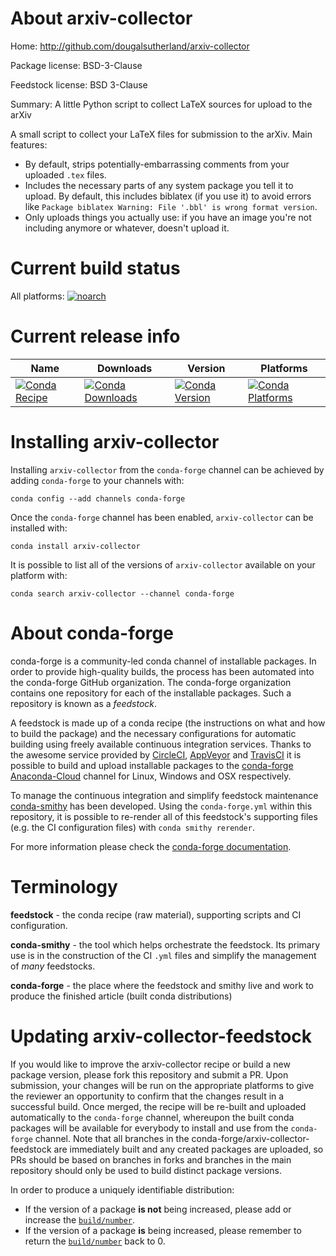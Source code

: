 About arxiv-collector
=====================

Home: http://github.com/dougalsutherland/arxiv-collector

Package license: BSD-3-Clause

Feedstock license: BSD 3-Clause

Summary: A little Python script to collect LaTeX sources for upload to the arXiv

A small script to collect your LaTeX files for submission to the arXiv. Main features:

- By default, strips potentially-embarrassing comments from your uploaded
  `.tex` files.
- Includes the necessary parts of any system package you tell it to upload.
  By default, this includes biblatex (if you use it) to avoid errors like
  `Package biblatex Warning: File '.bbl' is wrong format version`.
- Only uploads things you actually use: if you have an image you're not
  including anymore or whatever, doesn't upload it.


Current build status
====================

All platforms:
[![noarch](https://img.shields.io/circleci/project/github/conda-forge/arxiv-collector-feedstock/master.svg?label=noarch)](https://circleci.com/gh/conda-forge/arxiv-collector-feedstock)

Current release info
====================

| Name | Downloads | Version | Platforms |
| --- | --- | --- | --- |
| [![Conda Recipe](https://img.shields.io/badge/recipe-arxiv--collector-green.svg)](https://anaconda.org/conda-forge/arxiv-collector) | [![Conda Downloads](https://img.shields.io/conda/dn/conda-forge/arxiv-collector.svg)](https://anaconda.org/conda-forge/arxiv-collector) | [![Conda Version](https://img.shields.io/conda/vn/conda-forge/arxiv-collector.svg)](https://anaconda.org/conda-forge/arxiv-collector) | [![Conda Platforms](https://img.shields.io/conda/pn/conda-forge/arxiv-collector.svg)](https://anaconda.org/conda-forge/arxiv-collector) |

Installing arxiv-collector
==========================

Installing `arxiv-collector` from the `conda-forge` channel can be achieved by adding `conda-forge` to your channels with:

```
conda config --add channels conda-forge
```

Once the `conda-forge` channel has been enabled, `arxiv-collector` can be installed with:

```
conda install arxiv-collector
```

It is possible to list all of the versions of `arxiv-collector` available on your platform with:

```
conda search arxiv-collector --channel conda-forge
```


About conda-forge
=================

conda-forge is a community-led conda channel of installable packages.
In order to provide high-quality builds, the process has been automated into the
conda-forge GitHub organization. The conda-forge organization contains one repository
for each of the installable packages. Such a repository is known as a *feedstock*.

A feedstock is made up of a conda recipe (the instructions on what and how to build
the package) and the necessary configurations for automatic building using freely
available continuous integration services. Thanks to the awesome service provided by
[CircleCI](https://circleci.com/), [AppVeyor](https://www.appveyor.com/)
and [TravisCI](https://travis-ci.org/) it is possible to build and upload installable
packages to the [conda-forge](https://anaconda.org/conda-forge)
[Anaconda-Cloud](https://anaconda.org/) channel for Linux, Windows and OSX respectively.

To manage the continuous integration and simplify feedstock maintenance
[conda-smithy](https://github.com/conda-forge/conda-smithy) has been developed.
Using the ``conda-forge.yml`` within this repository, it is possible to re-render all of
this feedstock's supporting files (e.g. the CI configuration files) with ``conda smithy rerender``.

For more information please check the [conda-forge documentation](https://conda-forge.org/docs/).

Terminology
===========

**feedstock** - the conda recipe (raw material), supporting scripts and CI configuration.

**conda-smithy** - the tool which helps orchestrate the feedstock.
                   Its primary use is in the construction of the CI ``.yml`` files
                   and simplify the management of *many* feedstocks.

**conda-forge** - the place where the feedstock and smithy live and work to
                  produce the finished article (built conda distributions)


Updating arxiv-collector-feedstock
==================================

If you would like to improve the arxiv-collector recipe or build a new
package version, please fork this repository and submit a PR. Upon submission,
your changes will be run on the appropriate platforms to give the reviewer an
opportunity to confirm that the changes result in a successful build. Once
merged, the recipe will be re-built and uploaded automatically to the
`conda-forge` channel, whereupon the built conda packages will be available for
everybody to install and use from the `conda-forge` channel.
Note that all branches in the conda-forge/arxiv-collector-feedstock are
immediately built and any created packages are uploaded, so PRs should be based
on branches in forks and branches in the main repository should only be used to
build distinct package versions.

In order to produce a uniquely identifiable distribution:
 * If the version of a package **is not** being increased, please add or increase
   the [``build/number``](https://conda.io/docs/user-guide/tasks/build-packages/define-metadata.html#build-number-and-string).
 * If the version of a package **is** being increased, please remember to return
   the [``build/number``](https://conda.io/docs/user-guide/tasks/build-packages/define-metadata.html#build-number-and-string)
   back to 0.
